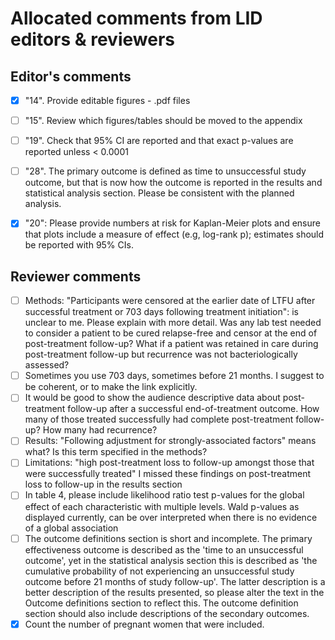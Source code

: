 # Allocated comments from LID editors & reviewers

## Editor's comments

- [x] "14". Provide editable figures - .pdf files

- [ ] "15". Review which figures/tables should be moved to the appendix

- [ ] "19". Check that 95% CI are reported and that exact p-values are reported
      unless < 0.0001

- [ ] "28". The primary outcome is defined as time to unsuccessful study outcome, but
      that is now how the outcome is reported in the results and statistical analysis
      section. Please be consistent with the planned analysis.

- [x] "20": Please provide numbers at risk for Kaplan-Meier plots and ensure that
      plots include a measure of effect (e.g, log-rank p); estimates should be
      reported with 95% CIs.

## Reviewer comments

- [ ] Methods: "Participants were censored at the earlier date of LTFU after
      successful treatment or 703 days following treatment initiation": is unclear
      to me. Please explain with more detail. Was any lab test needed to consider
      a patient to be cured relapse-free and censor at the end of post-treatment
      follow-up? What if a patient was retained in care during post-treatment
      follow-up but recurrence was not bacteriologically assessed?
- [ ] Sometimes you use 703 days, sometimes before 21 months. I suggest to be
      coherent, or to make the link explicitly.
- [ ] It would be good to show the audience descriptive data about post-treatment
      follow-up after a successful end-of-treatment outcome. How many of those
      treated successfully had complete post-treatment follow-up? How many had
      recurrence?
- [ ] Results: "Following adjustment for strongly-associated factors" means what?
      Is this term specified in the methods?
- [ ] Limitations: "high post-treatment loss to follow-up amongst those that were
      successfully treated" I missed these findings on post-treatment loss to
      follow-up in the results section
- [ ] In table 4, please include likelihood ratio test p-values for the global
      effect of each characteristic with multiple levels. Wald p-values as displayed
      currently, can be over interpreted when there is no evidence of a global association
- [ ] The outcome definitions section is short and incomplete. The primary
      effectiveness outcome is described as the 'time to an unsuccessful outcome',
      yet in the statistical analysis section this is described as 'the cumulative
      probability of not experiencing an unsuccessful study outcome before 21
      months of study follow-up'. The latter description is a better description of
      the results presented, so please alter the text in the Outcome definitions
      section to reflect this. The outcome definition section should also include
      descriptions of the secondary outcomes.
- [x] Count the number of pregnant women that were included.
